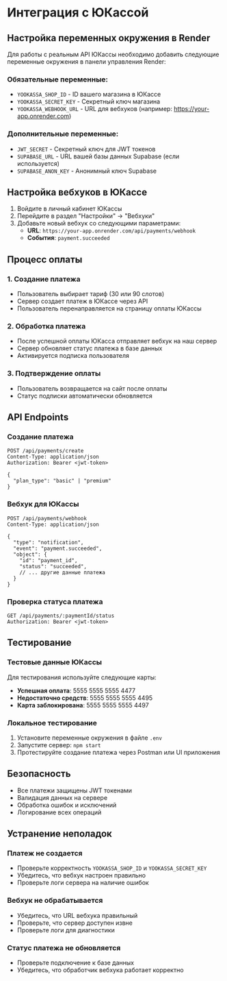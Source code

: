 # Интеграция с ЮКассой

## Настройка переменных окружения в Render

Для работы с реальным API ЮКассы необходимо добавить следующие переменные окружения в панели управления Render:

### Обязательные переменные:
- `YOOKASSA_SHOP_ID` - ID вашего магазина в ЮКассе
- `YOOKASSA_SECRET_KEY` - Секретный ключ магазина
- `YOOKASSA_WEBHOOK_URL` - URL для вебхуков (например: https://your-app.onrender.com)

### Дополнительные переменные:
- `JWT_SECRET` - Секретный ключ для JWT токенов
- `SUPABASE_URL` - URL вашей базы данных Supabase (если используется)
- `SUPABASE_ANON_KEY` - Анонимный ключ Supabase

## Настройка вебхуков в ЮКассе

1. Войдите в личный кабинет ЮКассы
2. Перейдите в раздел "Настройки" → "Вебхуки"
3. Добавьте новый вебхук со следующими параметрами:
   - **URL**: `https://your-app.onrender.com/api/payments/webhook`
   - **События**: `payment.succeeded`

## Процесс оплаты

### 1. Создание платежа
- Пользователь выбирает тариф (30 или 90 слотов)
- Сервер создает платеж в ЮКассе через API
- Пользователь перенаправляется на страницу оплаты ЮКассы

### 2. Обработка платежа
- После успешной оплаты ЮКасса отправляет вебхук на наш сервер
- Сервер обновляет статус платежа в базе данных
- Активируется подписка пользователя

### 3. Подтверждение оплаты
- Пользователь возвращается на сайт после оплаты
- Статус подписки автоматически обновляется

## API Endpoints

### Создание платежа
```http
POST /api/payments/create
Content-Type: application/json
Authorization: Bearer <jwt-token>

{
  "plan_type": "basic" | "premium"
}
```

### Вебхук для ЮКассы
```http
POST /api/payments/webhook
Content-Type: application/json

{
  "type": "notification",
  "event": "payment.succeeded",
  "object": {
    "id": "payment_id",
    "status": "succeeded",
    // ... другие данные платежа
  }
}
```

### Проверка статуса платежа
```http
GET /api/payments/:paymentId/status
Authorization: Bearer <jwt-token>
```

## Тестирование

### Тестовые данные ЮКассы
Для тестирования используйте следующие карты:

- **Успешная оплата**: 5555 5555 5555 4477
- **Недостаточно средств**: 5555 5555 5555 4495
- **Карта заблокирована**: 5555 5555 5555 4497

### Локальное тестирование
1. Установите переменные окружения в файле `.env`
2. Запустите сервер: `npm start`
3. Протестируйте создание платежа через Postman или UI приложения

## Безопасность

- Все платежи защищены JWT токенами
- Валидация данных на сервере
- Обработка ошибок и исключений
- Логирование всех операций

## Устранение неполадок

### Платеж не создается
- Проверьте корректность `YOOKASSA_SHOP_ID` и `YOOKASSA_SECRET_KEY`
- Убедитесь, что вебхук настроен правильно
- Проверьте логи сервера на наличие ошибок

### Вебхук не обрабатывается
- Убедитесь, что URL вебхука правильный
- Проверьте, что сервер доступен извне
- Проверьте логи для диагностики

### Статус платежа не обновляется
- Проверьте подключение к базе данных
- Убедитесь, что обработчик вебхука работает корректно
